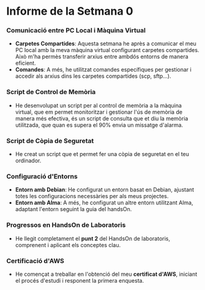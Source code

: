# Informe de la Setmana 0

### Comunicació entre PC Local i Màquina Virtual

- **Carpetes Compartides**: Aquesta setmana he après a comunicar el meu PC local amb la meva màquina virtual configurant carpetes compartides. Això m'ha permès transferir arxius entre ambdós entorns de manera eficient.
- **Comandes**: A més, he utilitzat comandes específiques per gestionar i accedir als arxius dins les carpetes compartides (scp, sftp...).

### Script de Control de Memòria

- He desenvolupat un script per al control de memòria a la màquina virtual, que em permet monitoritzar i gestionar l'ús de memòria de manera més efectiva, és un script de consulta que et diu la memòria utilitzada, que quan es supera el 90% envia un missatge d'alarma.


### Script de Còpia de Seguretat

- He creat un script que et permet fer una còpia de seguretat en el teu ordinador.

### Configuració d'Entorns

- **Entorn amb Debian**: He configurat un entorn basat en Debian, ajustant totes les configuracions necessàries per als meus projectes.
- **Entorn amb Alma**: A més, he configurat un altre entorn utilitzant Alma, adaptant l'entorn seguint la guia del handsOn.

### Progressos en HandsOn de Laboratoris

- He llegit completament el **punt 2** del HandsOn de laboratoris, comprenent i aplicant els conceptes clau.

### Certificació d'AWS

- He començat a treballar en l'obtenció del meu **certificat d'AWS**, iniciant el procés d'estudi i responent la primera enquesta.
